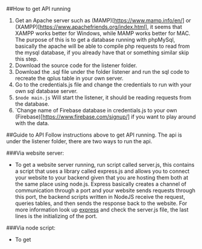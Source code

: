 ##How to get API running
1. Get an Apache server such as (MAMP)[https://www.mamp.info/en/] or (XAMPP)[https://www.apachefriends.org/index.html], it seems that XAMPP works 
better for Windows, while MAMP works better for MAC. The purpose of this is to get a database running with phpMySql, basically the apache will be
able to compile php requests to read from the mysql database, if you already have that or something similar skip this step.
2. Download the source code for the listener folder.
3. Download the .sql file under the folder listener and run the sql code to recreate the qplus table in your own server.
4. Go to the credentials.js file and change the credentials to run with your own sql database server.
5. `$node main.js` Will start the listener, it should be reading requests from the database.
6. `Change name of Firebase database in credentials.js to your own (Firebase)[https://www.firebase.com/signup/] if you want to play around with the data.

##Guide to API
Follow instructions above to get API running.
The api is under the listener folder, there are two ways to run the api.

###Via website server:

* To get a website server running, run script called server.js, this contains a script that uses a library called express.js and allows     you to connect your website to your backend given that you are hosting them both at the same place using node.js. Express basically      creates a channel of communication through a port and your website sends requests through this port, the backend scripts written in      NodeJS receive the request, queries tables, and then sends the response back to the website. For more information look up             [express](http://expressjs.com/) and check the server.js file, the last lines is the initializing of the port.

###Via node script:
* To get

